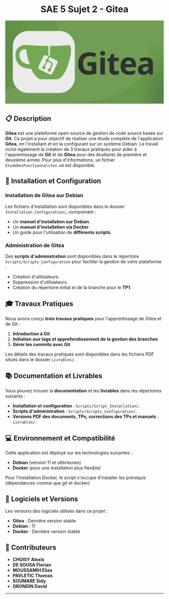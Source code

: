 #  <center>SAE 5 Sujet 2 - Gitea </center>

![Gitea logo](Ressources/gitea_thumb.webp)

## 📋 Description

**Gitea** est une plateforme open-source de gestion de code source basée sur **Git**. Ce projet a pour objectif de réaliser une étude complète de l'application **Gitea**, en l'installant et en la configurant sur un système Debian. Le travail inclut également la création de 3 travaux pratiques pour aider à l'apprentissage de **Git** et de **Gitea** pour des étudiants de première et deuxième année. Pour plus d'informations, un fichier `EtudeDesFonctionnalites.md` est disponible.

##  🔧 Installation et Configuration

### Installation de Gitea sur Debian

Les fichiers d'installation sont disponibles dans le dossier `Installation_Configuration/`, comprenant :
- Un **manuel d'installation sur Debian**.
- Un **manuel d'installation via Docker**.
- Un guide pour l'utilisation de **différents scripts**.

###  Administration de Gitea

Des **scripts d'administration** sont disponibles dans le répertoire `Scripts/Scripts_Configuration` pour faciliter la gestion de votre plateforme :
- Création d'utilisateurs.
- Suppression d'utilisateurs.
- Création du répertoire initial et de la branche pour le **TP1**.

##  🎓 Travaux Pratiques

Nous avons conçu **trois travaux pratiques** pour l'apprentissage de Gitea et de Git :
1. **Introduction à Git**
2. **Initiation aux tags et approfondissement de la gestion des branches**
3. **Gérer les commits avec Git**

Les détails des travaux pratiques sont disponibles dans les fichiers PDF situés dans le dossier `Livrables/`.

##  📚 Documentation et Livrables

Vous pouvez trouver la **documentation** et les **livrables** dans les répertoires suivants :
- **Installation et configuration** : `Scripts/Script_Installation/`.
- **Scripts d'administration** : `Scripts/Scripts_Configuration/`.
- **Versions PDF des documents, TPs, corrections des TPs et manuels** : `Livrables/`.

## 💻 Environnement et Compatibilité

Cette application est déployé sur les technologies suivantes :
- **Debian** (version 11 et ultérieures)
- **Docker** (pour une installation plus flexible)

Pour l'installation Docker, le script s'occupe d'installer les prérequis (dépendances comme que git et docker)

## 💾 Logiciels et Versions

Les versions des logiciels utilisés dans ce projet :
- **Gitea** : Dernière version stable
- **Debian** : 11
- **Docker** : Dernière version stable

## 🤝 Contributeurs

- **CHOISY Alexis**
- **DE SOUSA Florian**
- **MOUSSAMIH Elias**
- **PAVLETIC Thomas**
- **SOUMARE Sidy**
- **GRONDIN David**

---
